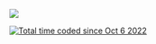 ![](https://github-readme-stats.vercel.app/api?username=blkcor)

<a href="https://wakatime.com/@050b239b-3ba6-412a-82d2-3cf7fe6e562c"><img src="https://wakatime.com/badge/user/050b239b-3ba6-412a-82d2-3cf7fe6e562c.svg" alt="Total time coded since Oct 6 2022" /></a>
